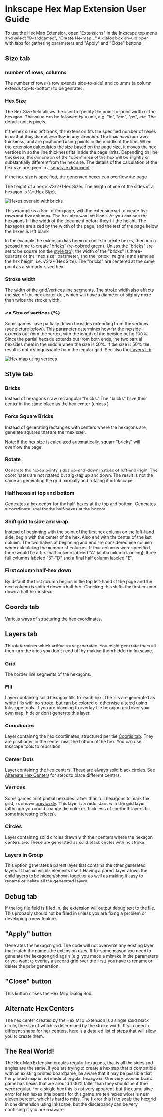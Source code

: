 # Inkscape Hex Map Extension User Guide

To use the Hex Map Extension, open "Extensions" in the Inkscape top menu and select "Boardgames", "Create Hexmap…" A dialog box should open with tabs for gathering parameters and "Apply" and "Close" buttons

## Size tab

### number of rows, columns

The number of rows (a row extends side-to-side) and columns (a column extends top-to-bottom) to be genrated.

### Hex Size

The Hex Size field allows the user to specify the point-to-point width of the hexagon. The value can be followed by a unit, e.g. "in", "cm", "px", etc. The default unit is pixels. 

If the hex size is left blank, the extension fits the specified number of hexes in so that they do not overflow in any direction. The lines have non-zero thickness, and are positioned using points in the middle of the line. When the extension caluculates the size based on the page size, it moves the hex vertices in so the line thickness fits inside the page limits. Depending on line thickness, the dimension of the "open" area of the hex will be slightly or substantially different from the hex size. The details of the calculation of the hex size are given in a [separate document](documentations/Calculated%20Hex%20Size.md).

If the hex size is specified, the generated hexes can overflow the page.

The height of a hex is √3/2*(Hex Size). The length of one of the sides of a hexagon is ½*(Hex Size).

![Hexes overlaid with bricks](documentation/images/bricks-over-hexes.png?raw=true "Bricks over hexes")

This example is a 5cm x 7cm page, with the extension set to create five rows and five columns. The hex size was left blank. As you can see the hexagons fill the width of the document before they fill the height. The hexagons are sized by the width of the page, and the rest of the page below the hexes is left blank.

In the example the extension has been run once to create hexes, then run a second time to create "bricks" (re-colored green). Unless the "bricks" are set to be square (on the [style tab](#force-square-bricks)), the width of the "bricks" is three-quarters of the "hex size" parameter, and the "brick" height is the same as the hex height, i.e. √3/2*(Hex Size). The "bricks" are centered at the same point as a similarly-sized hex.

### Stroke width
The width of the grid/vertices line segments. The stroke width also affects the size of the hex center dot, which will have a diameter of slightly more than twice the stroke width.

### <a Size of vertices (%)
Some games have partially drawn hexsides extending from the vertices (see picture below). This parameter determines how far the hexside extends out from the vertex, with the length of the hexside being 100%. Since the partial hexside extends out from both ends, the two partial hexsides meet in the middle when the size is 50%. If the size is 50% the result is not distinguishable from the regular grid. See also the [Layers tab](#layers-tab).

![Hex map using vertices](documentation/images/ten-percent-vertices.png?raw=true "Hex map using verticies")

## Style tab

### Bricks
Instead of hexagons draw rectangular "bricks." The "bricks" have their center in the same place as the hex center (unless )

### Force Square Bricks
Instead of generating rectangles with centers where the hexagons are, generate squares that are the "hex size". 

Note: if the hex size is calculated automatically, square "bricks" will overflow the page.

### Rotate
Generate the hexes pointy sides up-and-down instead of left-and-right. The coordinates are not rotated but zig-zag up and down. The result is not the same as generating the grid normally and rotating it in Inkscape.

### Half hexes at top and bottom
Generates a hex center for the half-hexes at the top and bottom. Generates a coordinate label for the half-hexes at the bottom.

### Shift grid to side and wrap
Instead of beginning with the point of the first hex column on the left-hand side, begin with the center of the hex. Also end with the center of the last column. The two halves at beginning and end are considered one column when calculating the number of columns. If four columns were specified, there would be a first half column labeled "A" (alpha column labeling), three full columns labeled "B"-"D" and a final half column labeled "E".

### First column half-hex down
By default the first column begins in the top left-hand of the page and the next column is shifted down a half hex. Checking this shifts the first column down a half hex instead.

## Coords tab

Various ways of structuring the hex coordinates.

## Layers tab

This determines which artifacts are generated. You might generate them all then turn the ones you don't need off by making them hidden in Inkscape. 

### Grid
The border line segments of the hexagons.

### Fill
Layer containing solid hexagon fills for each hex. The fills are generated as white fills with no stroke, but can be colored or otherwise altered using Inkscape tools. If you are planning to overlay the hexagon grid over your own map, hide or don't generate this layer.

### Coordinates
Layer containing the hex coordinates, structured per the [Coords tab](#coords-tab). They are positioned in the center near the bottom of the hex. You can use Inkscape tools to reposition 

### Center Dots
Layer containing the hex centers. These are always solid black circles. See [Alternate Hex Centers](documentation/Alternate%20Hex%20Centers.md) for steps to place different centers.

### Vertices
Some games print partial hexsides rather than full hexagons to mark the grid, as shown [previously](size-of-vertices-). This layer is a redundant with the grid layer (although you could change the color or thickness of one/both layers for some interesting effects).

### Circles
Layer containing solid circles drawn with their centers where the hexagon centers are. These are generated as solid black circles with no stroke.

### Layers in Group
This option generates a parent layer that contains the other generated layers. It has no visible elements itself. Having a parent layer allows the child layers to be hidden/shown together as well as making it easy to rename or delete all the generated layers.


## Debug tab
If the log file field is filled in, the extension will output debug text to the file. This probably should not be filled in unless you are fixing a problem or developing a new feature. 

## "Apply" button

Generates the hexagon grid. The code will not overwrite any existing layer that match the names the extension uses. If for some reason you need to generate the hexagon grid again (e.g. you made a mistake in the parameters or you want to overlay a second grid over the first) you have to rename or delete the prior generation. 

## "Close" button

This button closes the Hex Map Dialog Box.

## Alternate Hex Centers

The hex center created by the Hex Map Extension is a single solid black circle, the size of which is determined by the stroke width. If you need a different shape for hex centers, here is a detailed list of steps that will allow you to create them. 

## The Real World!

The Hex Map Extension creates regular hexagons, that is all the sides and angles are the same. If you are trying to create a hexmap that is compatible with an existing printed boardgame, be aware that it may be possible that the printed map is not made of regular hexagons. One very popular board game has hexes that are around 1.06% taller than they should be if they were regular. For a single hex this is not very apparent, but the cumulative error for ten hexes (the boards for this game are ten hexes wide) is near eleven percent, which is hard to miss. The fix for this is to scale the hexgrid in one dimension using Inkscape, but the discrepancy can be very confusing if you are unaware.